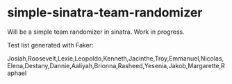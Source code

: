 # simple-sinatra-team-randomizer

Will be a simple team randomizer in sinatra.
Work in progress.

Test list generated with Faker:

Josiah,Roosevelt,Lexie,Leopoldo,Kenneth,Jacinthe,Troy,Emmanuel,Nicolas,Elena,Destany,Dannie,Aaliyah,Brionna,Rasheed,Yesenia,Jakob,Margarette,Raphael
